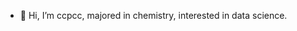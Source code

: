 - 👋 Hi, I’m ccpcc, majored in chemistry, interested in data science.


<!---
ccpcc/ccpcc is a ✨ special ✨ repository because its `README.md` (this file) appears on your GitHub profile.
You can click the Preview link to take a look at your changes.
--->
